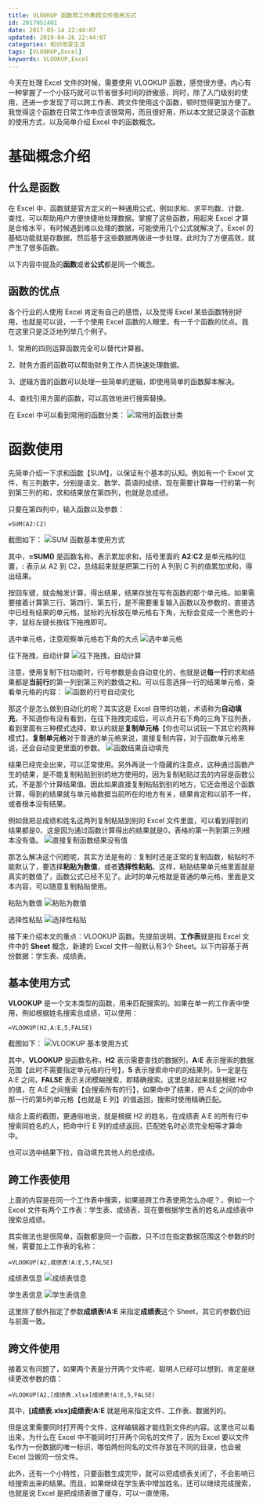 ```yaml
---
title: VLOOKUP 函数跨工作表跨文件使用方式
id: 2017051401
date: 2017-05-14 22:44:07
updated: 2019-04-26 22:44:07
categories: 知识改变生活
tags: [VLOOKUP,Excel]
keywords: VLOOKUP,Excel
---
```



今天在处理 Excel 文件的时候，需要使用 VLOOKUP 函数，感觉很方便。内心有一种掌握了一个小技巧就可以节省很多时间的骄傲感，同时，除了入门级别的使用，还进一步发现了可以跨工作表、跨文件使用这个函数，顿时觉得更加方便了。我觉得这个函数在日常工作中应该很常用，而且很好用，所以本文就记录这个函数的使用方式，以及简单介绍 Excel 中的函数概念。


<!-- more -->


# 基础概念介绍


## 什么是函数

在 Excel 中，函数就是官方定义的一种通用公式，例如求和、求平均数、计数、查找，可以帮助用户方便快捷地处理数据。掌握了这些函数，用起来 Excel 才算是合格水平，有时候遇到难以处理的数据，可能使用几个公式就解决了。Excel 的基础功能就是存数据，然后基于这些数据再做进一步处理，此时为了方便高效，就产生了很多函数。

以下内容中提及的**函数**或者**公式**都是同一个概念。

## 函数的优点

各个行业的人使用 Excel 肯定有自己的感悟，以及觉得 Excel 某些函数特别好用，也就是可以说，一千个使用 Excel 函数的人眼里，有一千个函数的优点。我在这里只是泛泛地列举几个例子。

1、常用的四则运算函数完全可以替代计算器。

2、财务方面的函数可以帮助财务工作人员快速处理数据。

3、逻辑方面的函数可以处理一些简单的逻辑，即使用简单的函数脚本解决。

4、查找引用方面的函数，可以高效地进行搜索替换。

在 Excel 中可以看到常用的函数分类：
![常用的函数分类](https://wx1.sinaimg.cn/large/b7f2e3a3gy1g2h6xb9ba7j20nf04q0sw.jpg "常用的函数分类")


# 函数使用


先简单介绍一下求和函数【SUM】，以保证有个基本的认知。例如有一个 Excel 文件，有三列数字，分别是语文、数学、英语的成绩，现在需要计算每一行的第一列到第三列的和，求和结果放在第四列，也就是总成绩。

只要在第四列中，输入函数以及参数：

```
=SUM(A2:C2)
```

截图如下：
![SUM 函数基本使用方式](https://ws1.sinaimg.cn/large/b7f2e3a3gy1g2h6y3b0lhj20d806ft8q.jpg "SUM 函数基本使用方式")

其中，**=SUM()** 是函数名称，表示累加求和，括号里面的 **A2:C2** 是单元格的位置，**:** 表示从 A2 到 C2，总结起来就是把第二行的 A 列到 C 列的值累加求和，得出结果。

按回车键，就会触发计算，得出结果，结果存放在写有函数的那个单元格。如果需要接着计算第三行、第四行、第五行，是不需要重复输入函数以及参数的，直接选中已经有结果的单元格，鼠标的光标放在单元格右下角，光标会变成一个黑色的十字，鼠标左键长按往下拖拽即可。

选中单元格，注意观察单元格右下角的大点
![选中单元格](https://ws1.sinaimg.cn/large/b7f2e3a3gy1g2h6yembmpj20dd04vdft.jpg "选中单元格")

往下拖拽，自动计算
![往下拖拽，自动计算](https://ws1.sinaimg.cn/large/b7f2e3a3gy1g2h6yiz1c5j20de05sweg.jpg "往下拖拽，自动计算")

注意，使用复制下拉功能时，行号参数是会自动变化的，也就是说**每一行**的求和结果都是**当前行**的第一列到第三列的数值之和。可以任意选择一行的结果单元格，查看单元格的内容：
![函数的行号自动变化](https://ws1.sinaimg.cn/large/b7f2e3a3gy1g2h6ytxla3j20dj06naa3.jpg "函数的行号自动变化")

那这个是怎么做到自动化的呢？其实这是 Excel 自带的功能，术语称为**自动填充**，不知道你有没有看到，在往下拖拽完成后，可以点开右下角的三角下拉列表，看到里面有三种模式选择，默认的就是**复制单元格**【你也可以试玩一下其它的两种模式】。**复制单元格**对于普通的单元格来说，直接复制内容，对于函数单元格来说，还会自动变更里面的参数。
![函数结果自动填充](https://ws1.sinaimg.cn/large/b7f2e3a3gy1g2h6z2gx85j20fi07d0sv.jpg "函数结果自动填充")

结果已经完全出来，可以正常使用。另外再说一个隐藏的注意点，这种通过函数产生的结果，是不能复制粘贴到别的地方使用的，因为复制粘贴过去的内容是函数公式，不是那个计算结果值。因此如果直接复制粘贴到别的地方，它还会用这个函数计算，得到的结果就与单元格数据当前所在的地方有关，结果肯定和以前不一样，或者根本没有结果。

例如我把总成绩和姓名这两列复制粘贴到别的 Excel 文件里面，可以看到得到的结果都是0，这是因为通过函数计算得出的结果就是0，表格的第一列到第三列根本没有值。
![直接复制函数结果没有值](https://ws1.sinaimg.cn/large/b7f2e3a3gy1g2h6zexgfmj20dk06taa2.jpg "直接复制函数结果没有值")

那怎么解决这个问题呢，其实方法是有的：复制时还是正常的复制函数，粘贴时不能默认了，要选择**粘贴为数值**，或者**选择性粘贴**。这样，粘贴结果单元格里面就是真实的数值了，函数公式已经不见了。此时的单元格就是普通的单元格，里面是文本内容，可以随意复制粘贴使用。

粘贴为数值
![粘贴为数值](https://ws1.sinaimg.cn/large/b7f2e3a3gy1g2h6zp2tlhj20l90fx752.jpg "粘贴为数值")

选择性粘贴
![选择性粘贴](https://ws1.sinaimg.cn/large/b7f2e3a3gy1g2h6zsqu80j20op0dn756.jpg "选择性粘贴")

接下来介绍本文的重点：VLOOKUP 函数。先提前说明，**工作表**就是指 Excel 文件中的 **Sheet** 概念，新建的 Excel 文件一般默认有3个 Sheet。以下内容基于两份数据：学生表、成绩表。

## 基本使用方式

**VLOOKUP** 是一个文本类型的函数，用来匹配搜索的。如果在单一的工作表中使用，例如根据姓名搜索总成绩，可以使用：

```
=VLOOKUP(H2,A:E,5,FALSE)
```

截图如下：
![VLOOKUP 基本使用方式](https://ws1.sinaimg.cn/large/b7f2e3a3gy1g2h707j1i4j20rg08zmxi.jpg "VLOOKUP 基本使用方式")

其中，**VLOOKUP** 是函数名称，**H2** 表示需要查找的数据列，**A:E** 表示搜索的数据范围【此时不需要指定单元格的行号】，**5** 表示搜索命中的的结果列，5一定是在 A:E 之间，**FALSE** 表示关闭模糊搜索，即精确搜索。这里总结起来就是根据 H2 的值，在 A:E 之间搜索【会搜索所有的行】，如果命中了结果，把 A:E 之间的命中那一行的第5列单元格【也就是 E 列】的值返回，搜索时使用精确匹配。

结合上面的截图，更通俗地说，就是根据 H2 的姓名，在成绩表 A:E 的所有行中搜索同姓名的人，把命中行 E 列的成绩返回，匹配姓名时必须完全相等才算命中。

也可以选中结果下拉，自动填充其他人的总成绩。

## 跨工作表使用

上面的内容是在同一个工作表中搜索，如果是跨工作表使用怎么办呢？，例如一个 Excel 文件有两个工作表：学生表、成绩表，现在要根据学生表的姓名从成绩表中搜索总成绩。

其实做法也是很简单，函数都是同一个函数，只不过在指定数据范围这个参数的时候，需要加上工作表的名称：

```
=VLOOKUP(A2,成绩表!A:E,5,FALSE)
```

成绩表信息
![成绩表信息](https://ws1.sinaimg.cn/large/b7f2e3a3gy1g2h70cwm2tj20dm0n3t98.jpg "成绩表信息")

学生表信息
![学生表信息](http://ws1.sinaimg.cn/large/b7f2e3a3gy1g2h70g4a24j20hn0oodgj.jpg "学生表信息")

这里除了额外指定了参数**成绩表!A:E** 来指定**成绩表**这个 Sheet，其它的参数仍旧与前面一致。

## 跨文件使用

接着又有问题了，如果两个表是分开两个文件呢，聪明人已经可以想到，肯定是继续更改参数的值：

```
=VLOOKUP(A2,[成绩表.xlsx]成绩表!A:E,5,FALSE)
```

其中，**[成绩表.xlsx]成绩表!A:E** 就是用来指定文件、工作表、数据列的。

但是这里需要同时打开两个文件，这样编辑器才能找到文件的内容。这里也可以看出来，为什么在 Excel 中不能同时打开两个同名的文件了，因为 Excel 要以文件名作为一份数据的唯一标识，哪怕两份同名的文件存放在不同的目录，也会被 Excel 当做同一份文件。

此外，还有一个小特性，只要函数生成完毕，就可以把成绩表关闭了，不会影响已经搜索出来的结果。而且，如果继续在学生表中增加姓名，还可以继续完成搜索，也就是说 Excel 是把成绩表做了缓存，可以一直使用。

